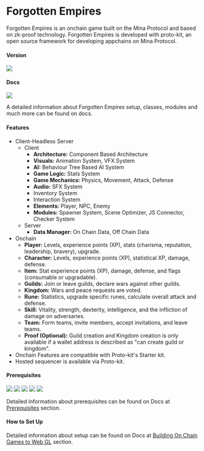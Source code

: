 # Forgotten Empires

Forgotten Empires is an onchain game built on the Mina Protocol and based on zk-proof technology. Forgotten Empires is developed with proto-kit, an open source framework for developing appchains on Mina Protocol.

#### Version

<img src="https://img.shields.io/badge/Version-Alpha 0.4.1-green">

#### Docs

[<img src="https://img.shields.io/badge/Docs-Gitbook-green">](https://forgottenempires.gitbook.io/forgotten-empires/)

A detailed information about Forgotten Empires setup, classes, modules and much more can be found on docs.

#### Features

- Client-Headless Server
  - Client
    - **Architecture:** Component Based Architecture
    - **Visuals:** Animation System, VFX System
    - **AI:** Behaviour Tree Based AI System
    - **Game Logic:** Stats System
    - **Game Mechanics:** Physics, Movement, Attack, Defense
    - **Audio:** SFX System
    - Inventory System
    - Interaction System
    - **Elements:** Player, NPC, Enemy
    - **Modules:** Spawner System, Scene Optimizer, JS Connector, Checker System
  - Server
    - **Data Manager:** On Chain Data, Off Chain Data
- Onchain
  - **Player:** Levels, experience points (XP), stats (charisma, reputation, leadership, bravery), upgrade.
  - **Character:** Levels, experience points (XP), statistical XP, damage, defense.
  - **Item:** Stat experience points (XP), damage, defense, and flags (consumable or upgradable).
  - **Guilds:** Join or leave guilds, declare wars against other guilds.
  - **Kingdom:** Wars and peace requests are voted.
  - **Rune:** Statistics, upgrade specific runes, calculate overall attack and defense.
  - **Skill:** Vitality, strength, dexterity, intelligence, and the infliction of damage on adversaries.
  - **Team:** Form teams, invite members, accept invitations, and leave teams.
  - **Proof (Optional):** Guild creation and Kingdom creation is only available if a wallet address is described as "can create guild or kingdom".
- Onchain Features are compatible with Proto-kit's Starter kit.
- Hosted sequencer is available via Proto-kit.

#### Prerequisites

<img src="https://img.shields.io/badge/unity-blue"> <img src="https://img.shields.io/badge/mirror-blue"> <img src="https://img.shields.io/badge/o1js-blue"> <img src="https://img.shields.io/badge/proto kit-blue"> <img src="https://img.shields.io/badge/newtonsoft json-blue">

Detailed information about prerequisites can be found on Docs at [Prerequisites](https://forgottenempires.gitbook.io/forgotten-empires/prerequisites) section.

#### How to Set Up

Detailed information about setup can be found on Docs at [Building On Chain Games to Web GL](https://forgottenempires.gitbook.io/forgotten-empires/building-on-chain-games-to-webgl) section.
